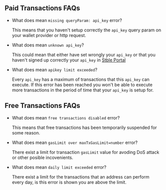 ## Paid Transactions FAQs

- What does mean `missing queryParam: api_key` error?

  This means that you haven't setup correctly the `api_key` query param on your wallet provider or http request.

- What does mean `unknown api_key`?

  This could mean that either have set wrongly your `api_key` or that you haven't signed up correctly your `api_key` in [Stble Portal](https://portal.stble.io)

- What does mean `apikey limit exceeded`?

  Every `api_key` has a maximum of transactions that this `api_key` can execute. If this error has been reached you won't be able to execute more transactions in the period of time that your `api_key` is setup for.

## Free Transactions FAQs

- What does mean `free transactions disabled` error?

  This means that free transactions has been temporarily suspended for some reason.

- What does mean `gasLimit over maxTxGasLimit=number` error?

  There exist a limit for transaction `gasLimit` value for avoding DoS attack or other posible incovenients.

- What does mean `daily limit exceeded` error?

  There exist a limit for the transactions that an address can perform every day, is this error is shown you are above the limit.